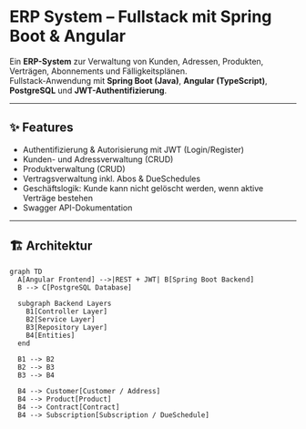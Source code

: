 # ERP System – Fullstack mit Spring Boot & Angular

Ein **ERP-System** zur Verwaltung von Kunden, Adressen, Produkten, Verträgen, Abonnements und Fälligkeitsplänen.  
Fullstack-Anwendung mit **Spring Boot (Java)**, **Angular (TypeScript)**, **PostgreSQL** und **JWT-Authentifizierung**.  

---

## ✨ Features

- Authentifizierung & Autorisierung mit JWT (Login/Register)
- Kunden- und Adressverwaltung (CRUD)
- Produktverwaltung (CRUD)
- Vertragsverwaltung inkl. Abos & DueSchedules
- Geschäftslogik: Kunde kann nicht gelöscht werden, wenn aktive Verträge bestehen
- Swagger API-Dokumentation

---

## 🏗️ Architektur

```mermaid
graph TD
  A[Angular Frontend] -->|REST + JWT| B[Spring Boot Backend]
  B --> C[PostgreSQL Database]

  subgraph Backend Layers
    B1[Controller Layer]
    B2[Service Layer]
    B3[Repository Layer]
    B4[Entities]
  end

  B1 --> B2
  B2 --> B3
  B3 --> B4

  B4 --> Customer[Customer / Address]
  B4 --> Product[Product]
  B4 --> Contract[Contract]
  B4 --> Subscription[Subscription / DueSchedule]
